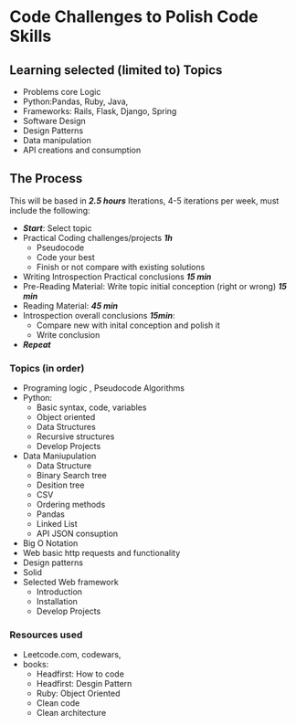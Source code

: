 # Code Challenges to Polish Code Skills 
## Learning selected (limited to) Topics
- Problems core Logic
- Python:Pandas, Ruby, Java, 
- Frameworks: Rails, Flask, Django, Spring 
- Software Design 
- Design Patterns
- Data manipulation
- API creations and consumption

## The Process
This will be based in ***2.5 hours*** Iterations, 4-5 iterations per week, must include the following:

- ***Start***: Select topic 
- Practical Coding challenges/projects ***1h***
    - Pseudocode
    - Code your best
    - Finish or not compare with existing solutions
- Writing Introspection Practical conclusions ***15 min***
- Pre-Reading Material: Write topic initial conception (right or wrong) ***15 min*** 
- Reading Material: ***45 min*** 
- Introspection overall conclusions ***15min***:
    - Compare new with inital conception and polish it
    - Write conclusion
- ***Repeat***

### Topics (in order)
- Programing logic , Pseudocode Algorithms 
- Python:
    - Basic syntax, code,  variables
    - Object oriented
    - Data Structures
    - Recursive structures
    - Develop Projects
- Data Maniupulation
    - Data Structure
    - Binary Search tree
    - Desition tree
    - CSV
    - Ordering methods
    - Pandas    
    - Linked List
    - API JSON consuption    
- Big O Notation
- Web basic http requests and functionality
- Design patterns
- Solid
- Selected Web framework
    - Introduction
    - Installation    
    - Develop Projects

### Resources used
- Leetcode.com, codewars,
- books:
    - Headfirst: How to code
    - Headfirst: Desgin Pattern
    - Ruby: Object Oriented
    - Clean code
    - Clean architecture
